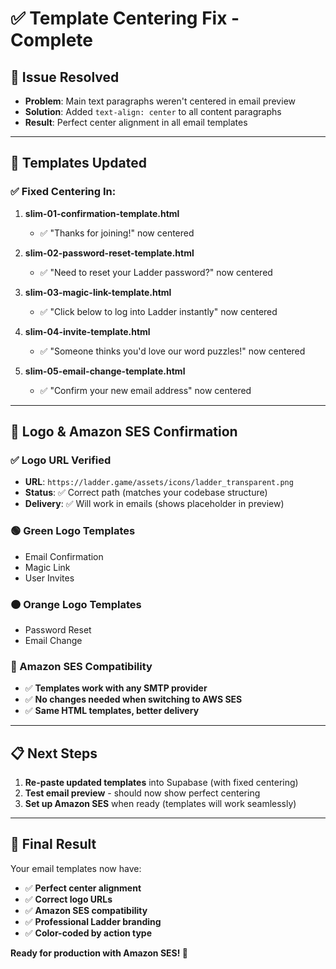 # ✅ Template Centering Fix - Complete

## 🎯 **Issue Resolved**
- **Problem**: Main text paragraphs weren't centered in email preview
- **Solution**: Added `text-align: center` to all content paragraphs
- **Result**: Perfect center alignment in all email templates

---

## 📐 **Templates Updated**

### **✅ Fixed Centering In:**
1. **slim-01-confirmation-template.html**
   - ✅ "Thanks for joining!" now centered

2. **slim-02-password-reset-template.html** 
   - ✅ "Need to reset your Ladder password?" now centered

3. **slim-03-magic-link-template.html**
   - ✅ "Click below to log into Ladder instantly" now centered

4. **slim-04-invite-template.html**
   - ✅ "Someone thinks you'd love our word puzzles!" now centered

5. **slim-05-email-change-template.html**
   - ✅ "Confirm your new email address" now centered

---

## 🎨 **Logo & Amazon SES Confirmation**

### **✅ Logo URL Verified**
- **URL**: `https://ladder.game/assets/icons/ladder_transparent.png`
- **Status**: ✅ Correct path (matches your codebase structure)
- **Delivery**: ✅ Will work in emails (shows placeholder in preview)

### **🟢 Green Logo Templates**
- Email Confirmation
- Magic Link  
- User Invites

### **🟠 Orange Logo Templates**
- Password Reset
- Email Change

### **🚀 Amazon SES Compatibility**
- ✅ **Templates work with any SMTP provider**
- ✅ **No changes needed when switching to AWS SES**
- ✅ **Same HTML templates, better delivery**

---

## 📋 **Next Steps**

1. **Re-paste updated templates** into Supabase (with fixed centering)
2. **Test email preview** - should now show perfect centering
3. **Set up Amazon SES** when ready (templates will work seamlessly)

---

## 🎉 **Final Result**

Your email templates now have:
- ✅ **Perfect center alignment**
- ✅ **Correct logo URLs** 
- ✅ **Amazon SES compatibility**
- ✅ **Professional Ladder branding**
- ✅ **Color-coded by action type**

**Ready for production with Amazon SES! 🚀**